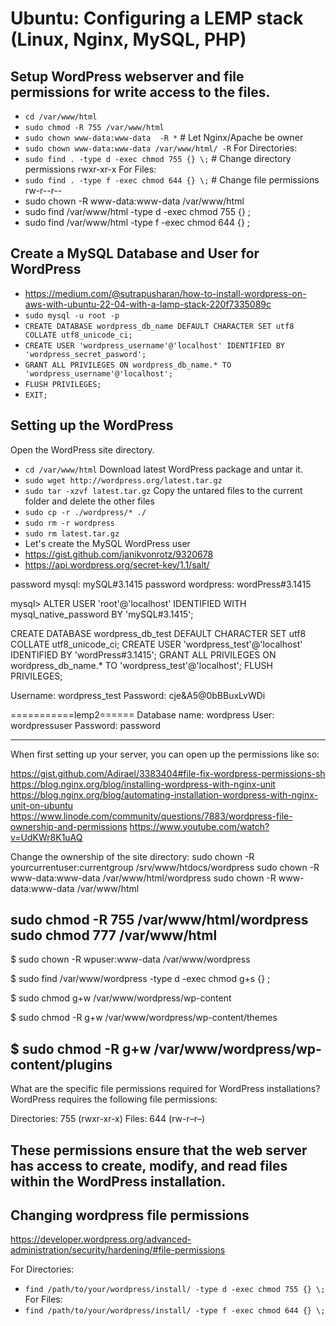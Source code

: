 # Ubuntu: Configuring a LEMP stack (Linux, Nginx, MySQL, PHP)


## Setup WordPress webserver and file permissions for write access to the files. 
- `cd /var/www/html`
- `sudo chmod -R 755 /var/www/html`
- `sudo chown www-data:www-data  -R *`  # Let Nginx/Apache be owner
- `sudo chown www-data:www-data /var/www/html/ -R`
For Directories:
- `sudo find . -type d -exec chmod 755 {} \;`  # Change directory permissions rwxr-xr-x
For Files:
- `sudo find . -type f -exec chmod 644 {} \;`  # Change file permissions rw-r--r--
- sudo chown -R www-data:www-data /var/www/html
- sudo find /var/www/html -type d -exec chmod 755 {} \;
- sudo find /var/www/html -type f -exec chmod 644 {} \;

## Create a MySQL Database and User for WordPress
- https://medium.com/@sutrapusharan/how-to-install-wordpress-on-aws-with-ubuntu-22-04-with-a-lamp-stack-220f7335089c
- `sudo mysql -u root -p`  
- `CREATE DATABASE wordpress_db_name DEFAULT CHARACTER SET utf8 COLLATE utf8_unicode_ci;`
- `CREATE USER 'wordpress_username'@'localhost' IDENTIFIED BY 'wordpress_secret_pasword';`
- `GRANT ALL PRIVILEGES ON wordpress_db_name.* TO 'wordpress_username'@'localhost';`
- `FLUSH PRIVILEGES;`
- `EXIT;`

## Setting up the WordPress 
Open the WordPress site directory.
- `cd /var/www/html`
Download latest WordPress package and untar it.
- `sudo wget http://wordpress.org/latest.tar.gz` 
- `sudo tar -xzvf latest.tar.gz`
Copy the untared files to the current folder and delete the other files
- `sudo cp -r ./wordpress/* ./`
- `sudo rm -r wordpress`
- `sudo rm latest.tar.gz`
- Let's create the MySQL WordPress user
- https://gist.github.com/janikvonrotz/9320678
- https://api.wordpress.org/secret-key/1.1/salt/

password mysql: mySQL#3.1415
password wordpress: wordPress#3.1415

mysql> ALTER USER 'root'@'localhost' IDENTIFIED WITH mysql_native_password BY 'mySQL#3.1415';

CREATE DATABASE wordpress_db_test DEFAULT CHARACTER SET utf8 COLLATE utf8_unicode_ci;
CREATE USER 'wordpress_test'@'localhost' IDENTIFIED BY 'wordPress#3.1415';
GRANT ALL PRIVILEGES ON wordpress_db_name.* TO 'wordpress_test'@'localhost';
FLUSH PRIVILEGES;

Username: wordpress_test
Password: cje&A5@0bBBuxLvWDi

===========lemp2======
Database name: wordpress
User: wordpressuser
Password: password

------
When first setting up your server, you can open up the permissions like so:

https://gist.github.com/Adirael/3383404#file-fix-wordpress-permissions-sh
https://blog.nginx.org/blog/installing-wordpress-with-nginx-unit
https://blog.nginx.org/blog/automating-installation-wordpress-with-nginx-unit-on-ubuntu
https://www.linode.com/community/questions/7883/wordpress-file-ownership-and-permissions
https://www.youtube.com/watch?v=UdKWr8K1uAQ

Change the ownership of the site directory:
sudo chown -R yourcurrentuser:currentgroup /srv/www/htdocs/wordpress
sudo chown -R www-data:www-data /var/www/html/wordpress
sudo chown -R www-data:www-data /var/www/html

sudo chmod -R 755 /var/www/html/wordpress
sudo chmod 777 /var/www/html
----
$ sudo chown -R wpuser:www-data /var/www/wordpress

$ sudo find /var/www/wordpress -type d -exec chmod g+s {} \;

$ sudo chmod g+w /var/www/wordpress/wp-content

$ sudo chmod -R g+w /var/www/wordpress/wp-content/themes

$ sudo chmod -R g+w /var/www/wordpress/wp-content/plugins
-----
What are the specific file permissions required for WordPress installations?
WordPress requires the following file permissions:

Directories: 755 (rwxr-xr-x)
Files: 644 (rw-r–r–)

These permissions ensure that the web server has access to create, modify, and read files within the WordPress installation.
-----

## Changing wordpress file permissions
 
https://developer.wordpress.org/advanced-administration/security/hardening/#file-permissions

For Directories:
- `find /path/to/your/wordpress/install/ -type d -exec chmod 755 {} \;`
For Files:
- `find /path/to/your/wordpress/install/ -type f -exec chmod 644 {} \;`